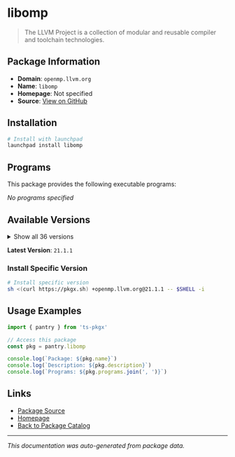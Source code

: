 # libomp

> The LLVM Project is a collection of modular and reusable compiler and toolchain technologies.

## Package Information

- **Domain**: `openmp.llvm.org`
- **Name**: `libomp`
- **Homepage**: Not specified
- **Source**: [View on GitHub](https://github.com/pkgxdev/pantry/tree/main/projects/openmp.llvm.org/package.yml)

## Installation

```bash
# Install with launchpad
launchpad install libomp
```

## Programs

This package provides the following executable programs:

*No programs specified*

## Available Versions

<details>
<summary>Show all 36 versions</summary>

- `21.1.1`, `21.1.0`, `20.1.8`, `20.1.7`, `20.1.6`
- `20.1.5`, `20.1.4`, `20.1.3`, `20.1.2`, `20.1.1`
- `20.1.0`, `19.1.7`, `19.1.6`, `19.1.5`, `19.1.4`
- `19.1.3`, `19.1.2`, `19.1.1`, `19.1.0`, `18.1.8`
- `18.1.7`, `18.1.6`, `18.1.5`, `18.1.4`, `18.1.3`
- `18.1.2`, `18.1.1`, `18.1.0`, `17.0.6`, `17.0.5`
- `17.0.4`, `17.0.3`, `17.0.2`, `17.0.1`, `17.0.0`
- `16.0.6`

</details>

**Latest Version**: `21.1.1`

### Install Specific Version

```bash
# Install specific version
sh <(curl https://pkgx.sh) +openmp.llvm.org@21.1.1 -- $SHELL -i
```

## Usage Examples

```typescript
import { pantry } from 'ts-pkgx'

// Access this package
const pkg = pantry.libomp

console.log(`Package: ${pkg.name}`)
console.log(`Description: ${pkg.description}`)
console.log(`Programs: ${pkg.programs.join(', ')}`)
```

## Links

- [Package Source](https://github.com/pkgxdev/pantry/tree/main/projects/openmp.llvm.org/package.yml)
- [Homepage](#)
- [Back to Package Catalog](../../package-catalog.md)

---

*This documentation was auto-generated from package data.*
